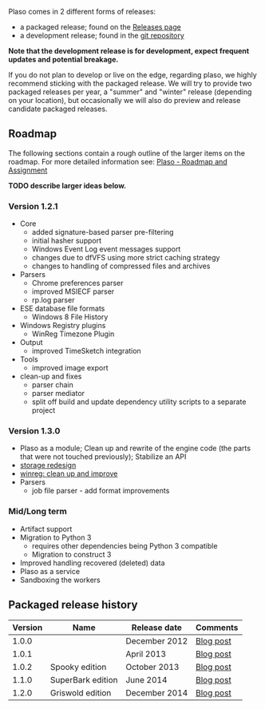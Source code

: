 Plaso comes in 2 different forms of releases:

* a packaged release; found on the [Releases page](https://github.com/log2timeline/plaso/releases)
* a development release; found in the [git repository](https://github.com/log2timeline/plaso)

**Note that the development release is for development, expect frequent updates and potential breakage.**

If you do not plan to develop or live on the edge, regarding plaso, we highly recommend sticking with the packaged release. We will try to provide two packaged releases per year, a "summer" and "winter" release (depending on your location), but occasionally we will also do preview and release candidate packaged releases.

## Roadmap
The following sections contain a rough outline of the larger items on the roadmap. For more detailed information see: [Plaso - Roadmap and Assignment](http://goo.gl/cRjA7y)

**TODO describe larger ideas below.**

### Version 1.2.1

* Core
  * added signature-based parser pre-filtering
  * initial hasher support
  * Windows Event Log event messages support
  * changes due to dfVFS using more strict caching strategy
  * changes to handling of compressed files and archives
* Parsers
  * Chrome preferences parser
  * improved MSIECF parser
  * rp.log parser
* ESE database file formats
  * Windows 8 File History
* Windows Registry plugins
  * WinReg Timezone Plugin
* Output
  * improved TimeSketch integration
* Tools
  * improved image export
* clean-up and fixes
  * parser chain
  * parser mediator
  * split off build and update dependency utility scripts to a separate project

### Version 1.3.0

* Plaso as a module; Clean up and rewrite of the engine code (the parts that were not touched previously); Stabilize an API
* [storage redesign](https://github.com/log2timeline/plaso/issues/102)
* [winreg: clean up and improve](https://github.com/log2timeline/plaso/issues/145)
* Parsers
  * job file parser - add format improvements

### Mid/Long term

* Artifact support
* Migration to Python 3
  * requires other dependencies being Python 3 compatible
  * Migration to construct 3
* Improved handling recovered (deleted) data
* Plaso as a service
* Sandboxing the workers

## Packaged release history
Version | Name | Release date | Comments
--- | --- | --- | ---
1.0.0 | | December 2012 | [Blog post](http://blog.kiddaland.net/2012/12/first-alpha-release-of-log2timeline.html)
1.0.1 | | April 2013 | [Blog post](http://blog.kiddaland.net/2013/04/flowers-blossoming-trees-and-new-plaso.html)
1.0.2 | Spooky edition | October 2013 | [Blog post](http://blog.kiddaland.net/2013/10/halloween-brings-with-it-riding-witches.html)
1.1.0 | SuperBark edition | June 2014 | [Blog post](http://blog.kiddaland.net/2014/06/what-is-one-to-say-about-june-time-of.html)
1.2.0 | Griswold edition | December 2014 | [Blog post](http://blog.kiddaland.net/2014/12/hey-kids-i-heard-on-news-that-airline.html)